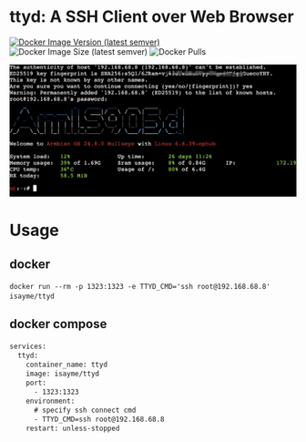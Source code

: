 # ttyd: A SSH Client over Web Browser

[![Docker Image Version (latest semver)](https://img.shields.io/docker/v/isayme/ttyd?sort=semver&style=flat-square)](https://hub.docker.com/r/isayme/ttyd)
![Docker Image Size (latest semver)](https://img.shields.io/docker/image-size/isayme/ttyd?sort=semver&style=flat-square)
![Docker Pulls](https://img.shields.io/docker/pulls/isayme/ttyd?style=flat-square)

![](./doc/screenshoot.png)

# Usage

## docker

`docker run --rm -p 1323:1323 -e TTYD_CMD='ssh root@192.168.68.8' isayme/ttyd`

## docker compose

```
services:
  ttyd:
    container_name: ttyd
    image: isayme/ttyd
    port:
      - 1323:1323
    environment:
      # specify ssh connect cmd
      - TTYD_CMD=ssh root@192.168.68.8
    restart: unless-stopped
```
